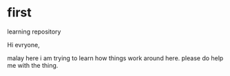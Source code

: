# first
learning repository
 
 Hi evryone,
      
 malay here i am trying to learn how things work around here.
 please do help me with the thing.
